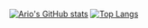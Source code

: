 [![Ario's GitHub stats](https://github-readme-stats.vercel.app/api?username=coditori)](https://github.com/anuraghazra/github-readme-stats)
[![Top Langs](https://github-readme-stats.vercel.app/api/top-langs/?username=coditori)](https://github.com/anuraghazra/github-readme-stats)
